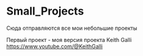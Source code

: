 # Small_Projects
Сюда отправляются все мои небольшие проекты

Первый проект - моя версия проекта Keith Galli https://www.youtube.com/@KeithGalli
